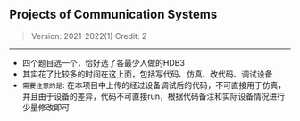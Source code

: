 ## Projects of Communication Systems

> Version: 2021-2022(1)
> Credit: 2

----------

- 四个题目选一个，恰好选了各最少人做的HDB3
- 其实花了比较多的时间在这上面，包括写代码、仿真、改代码、调试设备
- `需要注意的是`: 在本项目中上传的经过设备调试后的代码，不可直接用于仿真，并且由于设备的差异，代码不可直接run，根据代码备注和实际设备情况进行少量修改即可
